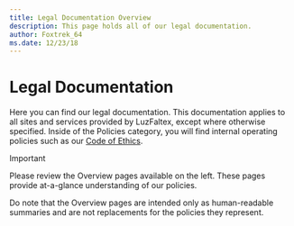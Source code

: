 ```yaml
---
title: Legal Documentation Overview
description: This page holds all of our legal documentation.
author: Foxtrek_64
ms.date: 12/23/18
---
```


# Legal Documentation
Here you can find our legal documentation. This documentation applies to all sites and services provided by LuzFaltex, except where otherwise specified. Inside of the Policies category, you will find internal operating policies such as our [Code of Ethics](code-of-ethics.md).

> [!IMPORTANT]
> Please review the Overview pages available on the left. These pages provide at-a-glance understanding of our policies.
>
> Do note that the Overview pages are intended only as human-readable summaries and are not replacements for the policies they represent.

